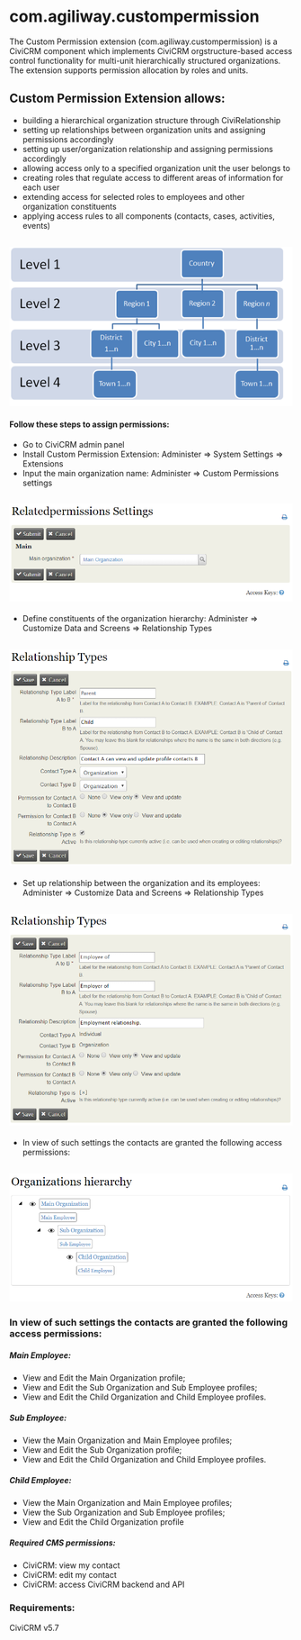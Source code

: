 # com.agiliway.custompermission

The Custom Permission extension (com.agiliway.custompermission) is a CiviCRM component which implements CiviCRM orgstructure-based access control functionality for multi-unit hierarchically structured organizations. The extension supports permission allocation by roles and units.   

## Custom Permission Extension allows:
* building a hierarchical organization structure through CiviRelationship  
* setting up relationships between organization units and assigning permissions accordingly 
* setting up user/organization relationship and assigning permissions accordingly 
* allowing access only to a specified organization unit the user belongs to 
* creating roles that regulate access to different areas of information for each user 
* extending access for selected roles to employees and other organization constituents 
* applying access rules to all components (contacts, cases, activities, events) 
## ![Screenshot](./images/Hierarchy.png)
#### Follow these steps to assign permissions: 
* Go to CiviCRM admin panel 
* Install Custom Permission Extension: Administer => System Settings => Extensions  
* Input the main organization name: Administer => Сustom Permissions settings 
## ![Screenshot](./images/Settings.png)
* Define constituents of the organization hierarchy: Administer => Customize Data and Screens => Relationship Types 
## ![Screenshot](./images/RelationshipTypes.png)
* Set up relationship between the organization and its employees: Administer => Customize Data and Screens => Relationship Types
## ![Screenshot](./images/RelationshipTypesEmployeeOF.png)
* In view of such settings the contacts are granted the following access permissions:  
## ![Screenshot](./images/OrganizationHierarchy.png)

### In view of such settings the contacts are granted the following access permissions:  
##### Main Employee:
* View and Edit the Main Organization profile; 
* View and Edit the Sub Organization and Sub Employee profiles; 
* View and Edit the Child Organization and Child Employee profiles. 

##### Sub Employee:
* View the Main Organization and Main Employee profiles; 
* View and Edit the Sub Organization profile; 
* View and Edit the Child Organization and Child Employee profiles. 

##### Child Employee: 
* View the Main Organization and Main Employee profiles; 
* View the Sub Organization and Sub Employee profiles; 
* View and Edit the Child Organization profile 

##### Required CMS permissions: 
* CiviCRM: view my contact 
* CiviCRM: edit my contact 
* CiviCRM: access CiviCRM backend and API 

### Requirements:
CiviCRM v5.7
